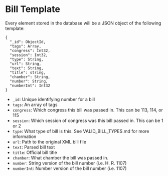 # Bill Template
Every element stored in the database will be a JSON object of the following template:

```
{
  "_id": ObjectId,
  "tags": Array,
  "congress": Int32,
  "session": Int32,
  "type": String,
  "url": String,
  "text": String,
  "title": string,
  "chamber": String,
  "number": String,
  "numberInt": Int32
}
```

* `_id`: Unique identifying number for a bill
* `tags`: An array of tags
* `congress`: Which congress this bill was passed in. This can be 113, 114, or 115
* `session`: Which session of congress was this bill passed in. This can be 1 or 2
* `type`: What type of bill is this. See VALID_BILL_TYPES.md for more information
* `url`: Path to the original XML bill file
* `text`: Parsed bill text
* `title`: Official bill title
* `chamber`: What chamber the bill was passed in.
* `number`: String version of the bill number (i.e. H. R. 1107)
* `numberInt`: Number version of the bill number (i.e. 1107)
